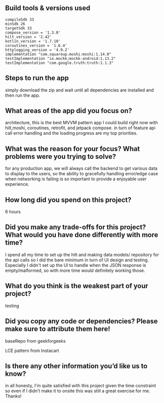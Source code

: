 ## Build tools & versions used
    compileSdk 33
    minSdk 26
    targetSdk 33
    compose_version = '1.3.0'
    hilt_version = '2.42'
    kotlin_version = '1.7.10'
    coroutines_version = '1.6.4'
    httplogging_version = '4.9.2'
    implementation "com.squareup.moshi:moshi:1.14.0"
    testImplementation "io.mockk:mockk-android:1.13.2"
    testImplementation "com.google.truth:truth:1.1.3"


## Steps to run the app
simply download the zip and wait until all dependencies are installed and then run the app.

## What areas of the app did you focus on?
architecture, this is the best MVVM pattern app I could build right now with hilt,moshi, coroutines, retrofit, and jetpack compose.
in turn of feature api call error handling and the loading progress are my top priorities.

## What was the reason for your focus? What problems were you trying to solve?
for any production app, we will always call the backend to get various data to display to the users, so the ability to gracefully handling error/edge case when networking is failing is so important to provide a enjoyable user experience.

## How long did you spend on this project?
6 hours

## Did you make any trade-offs for this project? What would you have done differently with more time?
I spend all my time to set up the hilt and making data models/ repository for the api calls so I did the bare minimum in turn of UI design and testing.
Especially I didn't set up the UI to handle when the JSON response is empty/malformed, so with more time would definitely working those.

## What do you think is the weakest part of your project?
testing

## Did you copy any code or dependencies? Please make sure to attribute them here!
baseRepo from geekforgeeks

LCE pattern from Instacart

## Is there any other information you’d like us to know?
in all honesty, I'm quite satisfied with this project given the time constraint 
so even if I didn’t make it to onsite this was still a great exercise for me. Thanks!

